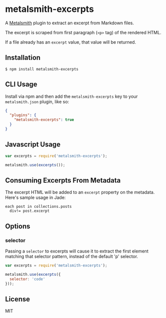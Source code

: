 # metalsmith-excerpts

  A [Metalsmith](http://metalsmith.io) plugin to extract an excerpt from Markdown files.

  The excerpt is scraped from first paragraph (`<p>` tag) of the rendered HTML.

  If a file already has an `excerpt` value, that value will be returned.

## Installation

    $ npm install metalsmith-excerpts

## CLI Usage

  Install via npm and then add the `metalsmith-excerpts` key to your `metalsmith.json` plugin, like so:

```json
{
  "plugins": {
    "metalsmith-excerpts": true
  } 
}
```

## Javascript Usage

```js
var excerpts = require('metalsmith-excerpts');

metalsmith.use(excerpts());
```

## Consuming Excerpts From Metadata

  The excerpt HTML will be added to an `excerpt` property on the metadata. Here's sample usage in Jade:
  
```jade
each post in collections.posts
  div!= post.excerpt
```

## Options

### selector

  Passing a `selector` to excerpts will cause it to extract the first element matching that selector
  pattern, instead of the default 'p' selector.
  
```js
var excerpts = require('metalsmith-excerpts');

metalsmith.use(excerpts({
  selector: 'code'
}));
```  

## License

  MIT
